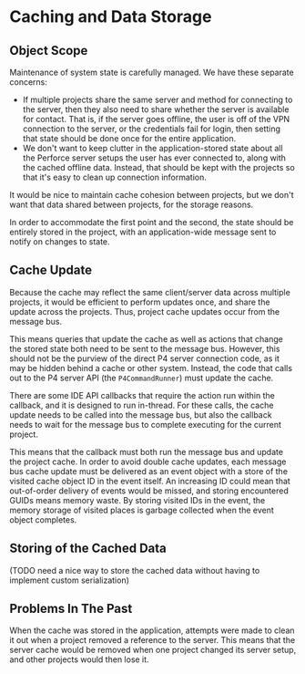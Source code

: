 # Caching and Data Storage



## Object Scope

Maintenance of system state is carefully managed.  We have these separate concerns:

* If multiple projects share the same server and method for connecting to the server, then they also
  need to share whether the server is available for contact.  That is, if the server goes offline, the
  user is off of the VPN connection to the server, or the credentials fail for login, then setting that
  state should be done once for the entire application.
* We don't want to keep clutter in the application-stored state about all the Perforce server setups
  the user has ever connected to, along with the cached offline data.  Instead, that should be kept with the
  projects so that it's easy to clean up connection information.

It would be nice to maintain cache cohesion between projects, but we don't want that data shared between projects,
for the storage reasons.

In order to accommodate the first point and the second, the state should be entirely stored in the project,
with an application-wide message sent to notify on changes to state.



## Cache Update

Because the cache may reflect the same client/server data across multiple projects, it would be
efficient to perform updates once, and share the update across the projects.  Thus, project
cache updates occur from the message bus.

This means queries that update the cache as well as actions that change the stored state
both need to be sent to the message bus.  However, this should not be the purview of the direct
P4 server connection code, as it may be hidden behind a cache or other system.  Instead, the
code that calls out to the P4 server API (the `P4CommandRunner`) must update the cache.

There are some IDE API callbacks that require the action run within the callback, and it is
designed to run in-thread.  For these calls, the cache update needs to be called into the
message bus, but also the callback needs to wait for the message bus to complete executing for the
current project.

This means that the callback must both run the message bus and update the project cache.  In order
to avoid double cache updates, each message bus cache update must be delivered as an event object
with a store of the visited cache object ID in the event itself.  An increasing ID could mean that
out-of-order delivery of events would be missed, and storing encountered GUIDs means memory waste.
By storing visited IDs in the event, the memory storage of visited places is garbage collected when
the event object completes. 



## Storing of the Cached Data

(TODO need a nice way to store the cached data without having to implement custom serialization)



## Problems In The Past

When the cache was stored in the application, attempts were made to clean it out when a project removed a
reference to the server.  This means that the server cache would be removed when one project changed its
server setup, and other projects would then lose it.
